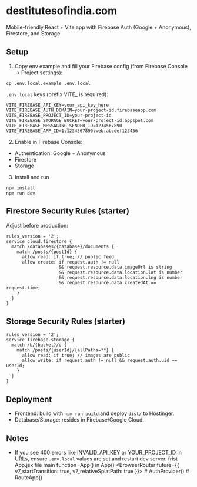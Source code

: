 # destitutesofindia.com

Mobile-friendly React + Vite app with Firebase Auth (Google + Anonymous), Firestore, and Storage.

## Setup

1) Copy env example and fill your Firebase config (from Firebase Console → Project settings):

```
cp .env.local.example .env.local
```

`.env.local` keys (prefix VITE_ is required):

```
VITE_FIREBASE_API_KEY=your_api_key_here
VITE_FIREBASE_AUTH_DOMAIN=your-project-id.firebaseapp.com
VITE_FIREBASE_PROJECT_ID=your-project-id
VITE_FIREBASE_STORAGE_BUCKET=your-project-id.appspot.com
VITE_FIREBASE_MESSAGING_SENDER_ID=1234567890
VITE_FIREBASE_APP_ID=1:1234567890:web:abcdef123456
```

2) Enable in Firebase Console:
- Authentication: Google + Anonymous
- Firestore
- Storage

3) Install and run

```
npm install
npm run dev
```

## Firestore Security Rules (starter)

Adjust before production:

```
rules_version = '2';
service cloud.firestore {
  match /databases/{database}/documents {
    match /posts/{postId} {
      allow read: if true; // public feed
      allow create: if request.auth != null
                    && request.resource.data.imageUrl is string
                    && request.resource.data.location.lat is number
                    && request.resource.data.location.lng is number
                    && request.resource.data.createdAt == request.time;
    }
  }
}
```

## Storage Security Rules (starter)

```
rules_version = '2';
service firebase.storage {
  match /b/{bucket}/o {
    match /posts/{userId}/{allPaths=**} {
      allow read: if true; // images are public
      allow write: if request.auth != null && request.auth.uid == userId;
    }
  }
}
```

## Deployment

- Frontend: build with `npm run build` and deploy `dist/` to Hostinger.
- Database/Storage: resides in Firebase/Google Cloud.

## Notes

- If you see 400 errors like INVALID_API_KEY or YOUR_PROJECT_ID in URLs, ensure `.env.local` values are set and restart dev server.
frist App.jsx file 
main function -App() in App() 
                          <BrowserRouter future={{ v7_startTransition: true, v7_relativeSplatPath: true }}>
                           <AuthProvider> # AuthProvider()
                                 <RoutedApp /> # RouteApp()
                          </AuthProvider>  
                          </BrowserRouter>
